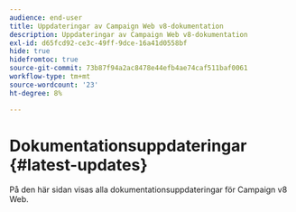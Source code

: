 ```yaml
---
audience: end-user
title: Uppdateringar av Campaign Web v8-dokumentation
description: Uppdateringar av Campaign Web v8-dokumentation
exl-id: d65fcd92-ce3c-49ff-9dce-16a41d0558bf
hide: true
hidefromtoc: true
source-git-commit: 73b87f94a2ac8478e44efb4ae74caf511baf0061
workflow-type: tm+mt
source-wordcount: '23'
ht-degree: 8%

---
```


# Dokumentationsuppdateringar {#latest-updates}

På den här sidan visas alla dokumentationsuppdateringar för Campaign v8 Web.
